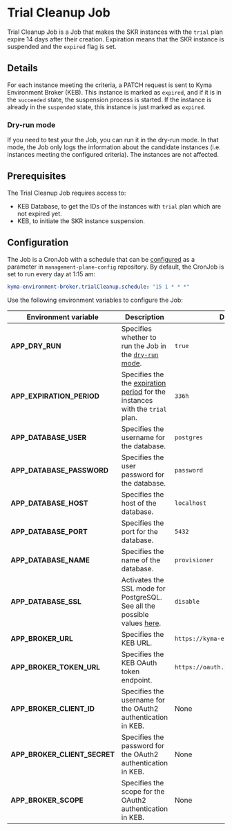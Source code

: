 # Trial Cleanup Job

Trial Cleanup Job is a Job that makes the SKR instances with the `trial` plan expire 14 days after their creation.
Expiration means that the SKR instance is suspended and the `expired` flag is set.

## Details

For each instance meeting the criteria, a PATCH request is sent to Kyma Environment Broker (KEB). This instance is marked as `expired`, and if it is in the `succeeded` state, the suspension process is started. 
If the instance is already in the `suspended` state, this instance is just marked as `expired`. 

### Dry-run mode
If you need to test your the Job, you can run it in the dry-run mode.
In that mode, the Job only logs the information about the candidate instances (i.e. instances meeting the configured criteria). The instances are not affected.

## Prerequisites

The Trial Cleanup Job requires access to:
- KEB Database, to get the IDs of the instances with `trial` plan which are not expired yet. 
- KEB, to initiate the SKR instance suspension.

## Configuration

The Job is a CronJob with a schedule that can be [configured](https://kubernetes.io/docs/concepts/workloads/controllers/cron-jobs/#cron-schedule-syntax) as a parameter in `management-plane-config` repository.
By default, the CronJob is set to run every day at 1:15 am:
```yaml  
kyma-environment-broker.trialCleanup.schedule: "15 1 * * *"
```

Use the following environment variables to configure the Job:

| Environment variable | Description                                                                                                                    | Default value                            |
|---|--------------------------------------------------------------------------------------------------------------------------------|------------------------------------------|
| **APP_DRY_RUN** | Specifies whether to run the Job in the [`dry-run` mode](#details).                                                            | `true`                                   |
| **APP_EXPIRATION_PERIOD** | Specifies the the [expiration period](#trial-cleanup-job) for the instances with the `trial` plan.                             | `336h`                                    |
| **APP_DATABASE_USER** | Specifies the username for the database.                                                                                       | `postgres`                               |
| **APP_DATABASE_PASSWORD** | Specifies the user password for the database.                                                                                  | `password`                               |
| **APP_DATABASE_HOST** | Specifies the host of the database.                                                                                            | `localhost`                              |
| **APP_DATABASE_PORT** | Specifies the port for the database.                                                                                           | `5432`                                   |
| **APP_DATABASE_NAME** | Specifies the name of the database.                                                                                            | `provisioner`                            |
| **APP_DATABASE_SSL** | Activates the SSL mode for PostgreSQL. See all the possible values [here](https://www.postgresql.org/docs/9.1/libpq-ssl.html). | `disable`                                |
| **APP_BROKER_URL**  | Specifies the KEB URL.                                                                                                         | `https://kyma-env-broker.kyma.local`     |
| **APP_BROKER_TOKEN_URL** | Specifies the KEB OAuth token endpoint.                                                                                        | `https://oauth.2kyma.local/oauth2/token` |
| **APP_BROKER_CLIENT_ID** | Specifies the username for the OAuth2 authentication in KEB.                                                                   | None                                     |
| **APP_BROKER_CLIENT_SECRET** | Specifies the password for the OAuth2 authentication in KEB.                                                                   | None                                     |
| **APP_BROKER_SCOPE** | Specifies the scope for the OAuth2 authentication in KEB.                                                                      | None                                     |
